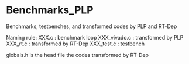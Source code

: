 # Benchmarks_PLP
Benchmarks, testbenches, and transformed codes by PLP and RT-Dep

Naming rule:
XXX.c : benchmark loop
XXX_vivado.c : transformed by PLP
XXX_rt.c : transformed by RT-Dep
XXX_test.c : testbench

globals.h is the head file the codes transformed by RT-Dep 

